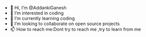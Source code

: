 - 👋 Hi, I’m @AddankiGanesh
- 👀 I’m interested in coding
- 🌱 I’m currently learning coding
- 💞️ I’m looking to collaborate on open source projects
- 📫 How to reach me:Dont try to reach me ,try to learn from me

<!---
AddankiGanesh/AddankiGanesh is a ✨ special ✨ repository because its `README.md` (this file) appears on your GitHub profile.
You can click the Preview link to take a look at your changes.
--->
